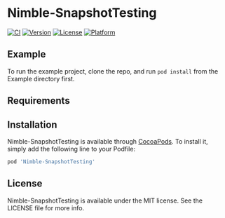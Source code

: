 # Nimble-SnapshotTesting

[![CI](https://github.com/tahirmt/Nimble-SnapshotTesting/actions/workflows/ci.yml/badge.svg)](https://github.com/tahirmt/Nimble-SnapshotTesting/actions/workflows/ci.yml)
[![Version](https://img.shields.io/cocoapods/v/Nimble-SnapshotTesting.svg?style=flat)](https://cocoapods.org/pods/Nimble-SnapshotTesting)
[![License](https://img.shields.io/cocoapods/l/Nimble-SnapshotTesting.svg?style=flat)](https://cocoapods.org/pods/Nimble-SnapshotTesting)
[![Platform](https://img.shields.io/cocoapods/p/Nimble-SnapshotTesting.svg?style=flat)](https://cocoapods.org/pods/Nimble-SnapshotTesting)

## Example

To run the example project, clone the repo, and run `pod install` from the Example directory first.

## Requirements

## Installation

Nimble-SnapshotTesting is available through [CocoaPods](https://cocoapods.org). To install
it, simply add the following line to your Podfile:

```ruby
pod 'Nimble-SnapshotTesting'
```

## License

Nimble-SnapshotTesting is available under the MIT license. See the LICENSE file for more info.
